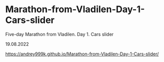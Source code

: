 # Marathon-from-Vladilen-Day-1-Cars-slider

Five-day Marathon from Vladilen. Day 1. Cars slider

19.08.2022

<https://andrey999k.github.io/Marathon-from-Vladilen-Day-1-Cars-slider/>
